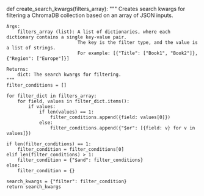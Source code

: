 def create_search_kwargs(filters_array):
    """
    Creates search kwargs for filtering a ChromaDB collection based on an array of JSON inputs.

    Args:
        filters_array (list): A list of dictionaries, where each dictionary contains a single key-value pair.
                              The key is the filter type, and the value is a list of strings.
                              For example: [{"Title": ["Book1", "Book2"]}, {"Region": ["Europe"]}]

    Returns:
        dict: The search kwargs for filtering.
    """
    filter_conditions = []

    for filter_dict in filters_array:
        for field, values in filter_dict.items():
            if values:
                if len(values) == 1:
                    filter_conditions.append({field: values[0]})
                else:
                    filter_conditions.append({"$or": [{field: v} for v in values]})

    if len(filter_conditions) == 1:
        filter_condition = filter_conditions[0]
    elif len(filter_conditions) > 1:
        filter_condition = {"$and": filter_conditions}
    else:
        filter_condition = {}

    search_kwargs = {"filter": filter_condition}
    return search_kwargs
